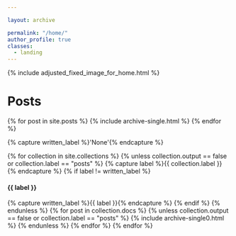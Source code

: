 ```yaml
---

layout: archive

permalink: "/home/"
author_profile: true
classes:
  - landing
---
```

{% include adjusted_fixed_image_for_home.html %}


<h1>Posts</h1>
{% for post in site.posts %}
  {% include archive-single.html %}
{% endfor %}

{% capture written_label %}'None'{% endcapture %}

{% for collection in site.collections %}
{% unless collection.output == false or collection.label == "posts" %}
  {% capture label %}{{ collection.label }}{% endcapture %}
  {% if label != written_label %}
  <h4>{{ label }}</h4>
  {% capture written_label %}{{ label }}{% endcapture %}
  {% endif %}
{% endunless %}
{% for post in collection.docs %}
  {% unless collection.output == false or collection.label == "posts" %}
  {% include archive-single0.html %}
  {% endunless %}
{% endfor %}
{% endfor %}
